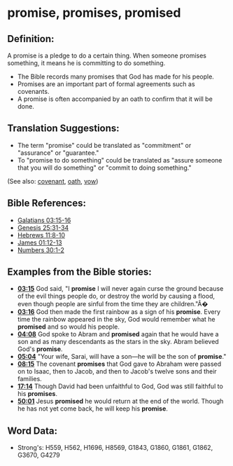 # promise, promises, promised #

## Definition: ##

A promise is a pledge to do a certain thing. When someone promises something, it means he is committing to do something.

* The Bible records many promises that God has made for his people.
* Promises are an important part of formal agreements such as covenants.
* A promise is often accompanied by an oath to confirm that it will be done.

## Translation Suggestions: ##

* The term "promise" could be translated as "commitment" or "assurance" or "guarantee."
* To "promise to do something" could be translated as "assure someone that you will do something" or "commit to doing something."

(See also: [covenant](../kt/covenant.md), [oath](../other/oath.md), [vow](../kt/vow.md))

## Bible References: ##

* [Galatians 03:15-16](rc://en/tn/help/gal/03/15)
* [Genesis 25:31-34](rc://en/tn/help/gen/25/31)
* [Hebrews 11:8-10](rc://en/tn/help/heb/11/08)
* [James 01:12-13](rc://en/tn/help/jas/01/12)
* [Numbers 30:1-2](rc://en/tn/help/num/30/01)

## Examples from the Bible stories: ##

* __[03:15](rc://en/tn/help/obs/03/15)__ God said, "I __promise__  I will never again curse the ground because of the evil things people do, or destroy the world by causing a flood, even though people are sinful from the time they are children."Â�
* __[03:16](rc://en/tn/help/obs/03/16)__ God then made the first rainbow as a sign of his __promise__. Every time the rainbow appeared in the sky, God would remember what he __promised__  and so would his people.
* __[04:08](rc://en/tn/help/obs/04/08)__ God spoke to Abram and __promised__  again that he would have a son and as many descendants as the stars in the sky. Abram believed God's __promise__.
* __[05:04](rc://en/tn/help/obs/05/04)__ "Your wife, Sarai, will have a son—he will be the son of __promise__."
* __[08:15](rc://en/tn/help/obs/08/15)__ The covenant __promises__  that God gave to Abraham were passed on to Isaac, then to Jacob, and then to Jacob's twelve sons and their families.
* __[17:14](rc://en/tn/help/obs/17/14)__ Though David had been unfaithful to God, God was still faithful to his __promises__.
* __[50:01](rc://en/tn/help/obs/50/01)__ Jesus __promised__  he would return at the end of the world. Though he has not yet come back, he will keep his __promise__.

## Word Data: ##

* Strong's: H559, H562, H1696, H8569, G1843, G1860, G1861, G1862, G3670, G4279
